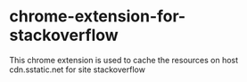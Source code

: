 chrome-extension-for-stackoverflow
==================================

This chrome extension is used to cache the resources on host cdn.sstatic.net for site stackoverflow
